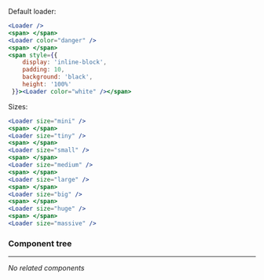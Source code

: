 Default loader:

```jsx
<Loader />
<span> </span>
<Loader color="danger" />
<span> </span>
<span style={{
    display: 'inline-block',
    padding: 10,
    background: 'black',
    height: '100%'
 }}><Loader color="white" /></span>

```

Sizes:

```jsx
<Loader size="mini" />
<span> </span>
<Loader size="tiny" />
<span> </span>
<Loader size="small" />
<span> </span>
<Loader size="medium" />
<span> </span>
<Loader size="large" />
<span> </span>
<Loader size="big" />
<span> </span>
<Loader size="huge" />
<span> </span>
<Loader size="massive" />
```

### Component tree

---

_No related components_
